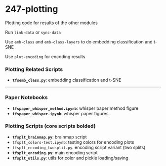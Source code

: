# 247-plotting

Plotting code for results of the other modules

Run `link-data` or `sync-data`

Use `emb-class` and `emb-class-layers` to do embedding classification and t-SNE

Use `plot-encoding` for encoding results


### Plotting Related Scripts
- __`tfsemb_class.py`__: embedding classification and t-SNE

___
### Paper Notebooks
- __`tfspaper_whisper_method.ipynb`__: whisper paper method figure
- __`tfspaper_whisper.ipynb`__: whisper paper figures

### Plotting Scripts (core scripts bolded)
- __`tfsplt_brainmap.py`__: brainmap script
- `tfsplt_colors-test.ipynb`: testing colors for encoding plots
- `tfsplt_encoding_twosplit.py`: encoding script variant (two splits)
- __`tfsplt_encoding.py`__: main encoding script
- __`tfsplt_utils.py`__: utils for color and pickle loading/saving

